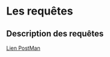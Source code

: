 # Les requêtes

## Description des requêtes
[Lien PostMan](https://documenter.getpostman.com/view/5920777/RztpqnQV)
